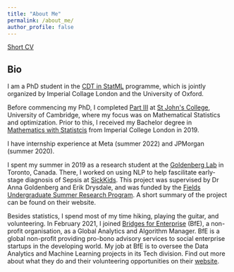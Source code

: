 ```yaml
---
title: "About Me"
permalink: /about_me/
author_profile: false
---
```

[Short CV](http://XingLLiu.github.io/files/CV_Xing_LIU.pdf)


## Bio

I am a PhD student in the [CDT in StatML](https://statml.io/) programme, which is jointly organized by Imperial Collage London and the University of Oxford.

Before commencing my PhD, I completed [Part III](https://www.maths.cam.ac.uk/postgrad/part-iii/current) at [St John's College](https://www.joh.cam.ac.uk/), University of Cambridge, where my focus was on Mathematical Statistics and optimization. Prior to this, I received my Bachelor degree in [Mathematics with Statistcis](https://www.imperial.ac.uk/study/ug/courses/mathematics-department/mathematics-with-statistics-bsc/) from Imperial College London in 2019.

I have internship experience at Meta (summer 2022) and JPMorgan (summer 2020). 

I spent my summer in 2019 as a research student at the [Goldenberg Lab](http://goldenberglab.ca/) in Toronto, Canada. There, I worked on using NLP to help fascilitate early-stage diagnosis of Sepsis at [SickKids](https://www.sickkids.ca/). This project was supervised by Dr Anna Goldenberg and Erik Drysdale, and was funded by the [Fields Undergraduate Summer Research Program](http://www.fields.utoronto.ca/activities/19-20/2019-fusrp). A short summary of the project can be found on their website. 

Besides statistics, I spend most of my time hiking, playing the guitar, and volunteering. In February 2021, I joined [Bridges for Enterprise](https://www.bridgesforenterprise.com/) (BfE), a non-profit organisation, as a Global Analytics and Algorithm Manager. BfE is a global non-profit providing pro-bono advisory services to social enterprise startups in the developing world. My job at BfE is to oversee the Data Analytics and Machine Learning projects in its Tech division. Find out more about what they do and their volunteering opportunities on their [website](https://www.bridgesforenterprise.com/).
